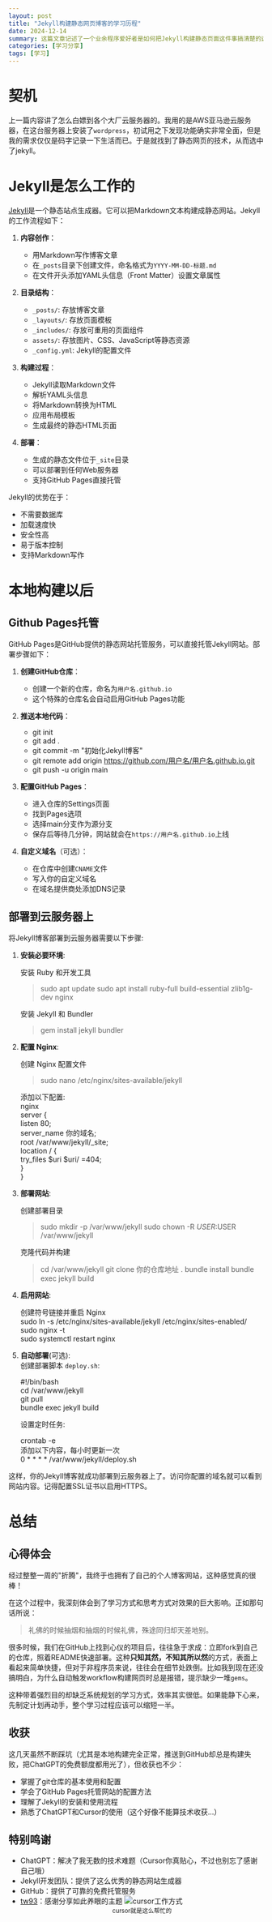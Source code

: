 ```yaml
---
layout: post
title: "Jekyll构建静态网页博客的学习历程"
date: 2024-12-14
summary: 这篇文章记述了一个业余程序爱好者是如何把Jekyll构建静态页面这件事搞清楚的这么一个过程。
categories: [学习分享]
tags: [学习]
---
```


# 契机
上一篇内容讲了怎么白嫖到各个大厂云服务器的。我用的是AWS亚马逊云服务器，在这台服务器上安装了`wordpress`，初试用之下发现功能确实非常全面，但是我的需求仅仅是码字记录一下生活而已。于是就找到了静态网页的技术，从而选中了jekyll。

# Jekyll是怎么工作的
[Jekyll](http://jekyllrb.com/docs/)是一个静态站点生成器。它可以把Markdown文本构建成静态网站。Jekyll的工作流程如下：

1. **内容创作**：
   - 用Markdown写作博客文章
   - 在`_posts`目录下创建文件，命名格式为`YYYY-MM-DD-标题.md`
   - 在文件开头添加YAML头信息（Front Matter）设置文章属性

2. **目录结构**：
   - `_posts/`: 存放博客文章
   - `_layouts/`: 存放页面模板
   - `_includes/`: 存放可重用的页面组件
   - `assets/`: 存放图片、CSS、JavaScript等静态资源
   - `_config.yml`: Jekyll的配置文件

3. **构建过程**：
   - Jekyll读取Markdown文件
   - 解析YAML头信息
   - 将Markdown转换为HTML
   - 应用布局模板
   - 生成最终的静态HTML页面

4. **部署**：
   - 生成的静态文件位于`_site`目录
   - 可以部署到任何Web服务器
   - 支持GitHub Pages直接托管

Jekyll的优势在于：
- 不需要数据库
- 加载速度快
- 安全性高
- 易于版本控制
- 支持Markdown写作

# 本地构建以后
## Github Pages托管
GitHub Pages是GitHub提供的静态网站托管服务，可以直接托管Jekyll网站。部署步骤如下：

1. **创建GitHub仓库**：
   - 创建一个新的仓库，命名为`用户名.github.io`
   - 这个特殊的仓库名会自动启用GitHub Pages功能

2. **推送本地代码**：
   
   - git init
   - git add .
   - git commit -m "初始化Jekyll博客"
   - git remote add origin https://github.com/用户名/用户名.github.io.git
   - git push -u origin main
   

3. **配置GitHub Pages**：
   - 进入仓库的Settings页面
   - 找到Pages选项
   - 选择main分支作为源分支
   - 保存后等待几分钟，网站就会在`https://用户名.github.io`上线

4. **自定义域名**（可选）：
   - 在仓库中创建`CNAME`文件
   - 写入你的自定义域名
   - 在域名提供商处添加DNS记录

## 部署到云服务器上

将Jekyll博客部署到云服务器需要以下步骤:

1. **安装必要环境**:  
  
   安装 Ruby 和开发工具  
   >sudo apt update
   >sudo apt install ruby-full build-essential zlib1g-dev nginx
   
   安装 Jekyll 和 Bundler  
   >gem install jekyll bundler  
 

2. **配置 Nginx**:
  
   创建 Nginx 配置文件  
   >sudo nano /etc/nginx/sites-available/jekyll
   
   添加以下配置:  
   nginx  
   server {  
       listen 80;  
       server_name 你的域名;  
       root /var/www/jekyll/_site;  
       location / {  
           try_files $uri $uri/ =404;  
       }  
   }  


3. **部署网站**:
 
   创建部署目录  
   >sudo mkdir -p /var/www/jekyll
   >sudo chown -R $USER:$USER /var/www/jekyll
   
   克隆代码并构建  
   >cd /var/www/jekyll
   >git clone 你的仓库地址 .
   >bundle install
   >bundle exec jekyll build
   

4. **启用网站**:

   创建符号链接并重启 Nginx  
   sudo ln -s /etc/nginx/sites-available/jekyll /etc/nginx/sites-enabled/  
   sudo nginx -t  
   sudo systemctl restart nginx  


5. **自动部署**(可选):  
   创建部署脚本 `deploy.sh`:  

   #!/bin/bash  
   cd /var/www/jekyll  
   git pull  
   bundle exec jekyll build  


   设置定时任务:  
   
   crontab -e  
   添加以下内容，每小时更新一次  
   0 * * * * /var/www/jekyll/deploy.sh  
 

这样，你的Jekyll博客就成功部署到云服务器上了。访问你配置的域名就可以看到网站内容。记得配置SSL证书以启用HTTPS。  

# 总结

## 心得体会  
经过整整一周的"折腾"，我终于也拥有了自己的个人博客网站，这种感觉真的很棒！  

在这个过程中，我深刻体会到了学习方式和思考方式对效果的巨大影响。正如那句话所说：
>礼佛的时候抽烟和抽烟的时候礼佛，殊途同归却天差地别。

很多时候，我们在GitHub上找到心仪的项目后，往往急于求成：立即fork到自己的仓库，照着README快速部署。这种**只知其然，不知其所以然**的方式，表面上看起来简单快捷，但对于非程序员来说，往往会在细节处跌倒。比如我到现在还没搞明白，为什么自动触发workflow构建网页时总是报错，提示缺少一堆`gems`。

这种带着强烈目的却缺乏系统规划的学习方式，效率其实很低。如果能静下心来，先制定计划再动手，整个学习过程应该可以缩短一半。

## 收获
这几天虽然不断踩坑（尤其是本地构建完全正常，推送到GitHub却总是构建失败，把ChatGPT的免费额度都用光了），但收获也不少：

- 掌握了git仓库的基本使用和配置
- 学会了GitHub Pages托管网站的配置方法
- 理解了Jekyll的安装和使用流程
- 熟悉了ChatGPT和Cursor的使用（这个好像不能算技术收获...）

## 特别鸣谢

- ChatGPT：解决了我无数的技术难题（Cursor你真贴心，不过也别忘了感谢自己哦）
- Jekyll开发团队：提供了这么优秀的静态网站生成器
- GitHub：提供了可靠的免费托管服务
- [tw93](https://tw93.fun)：感谢分享如此养眼的主题
![cursor工作方式](/images/posts/cursor工作方式.gif)
<small style="display: block; text-align: center;">cursor就是这么帮忙的</small>